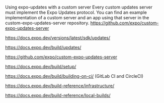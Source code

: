
Using expo-updates with a custom server
Every custom updates server must implement the Expo Updates protocol.
You can find an example implementation of a custom server and an app using that server in the custom-expo-updates-server repository.
https://github.com/expo/custom-expo-updates-server

https://docs.expo.dev/versions/latest/sdk/updates/

https://docs.expo.dev/build/updates/

https://github.com/expo/custom-expo-updates-server

https://docs.expo.dev/build/setup/

https://docs.expo.dev/build/building-on-ci/ (GitLab CI and CircleCI)

https://docs.expo.dev/build-reference/infrastructure/

https://docs.expo.dev/build-reference/local-builds/